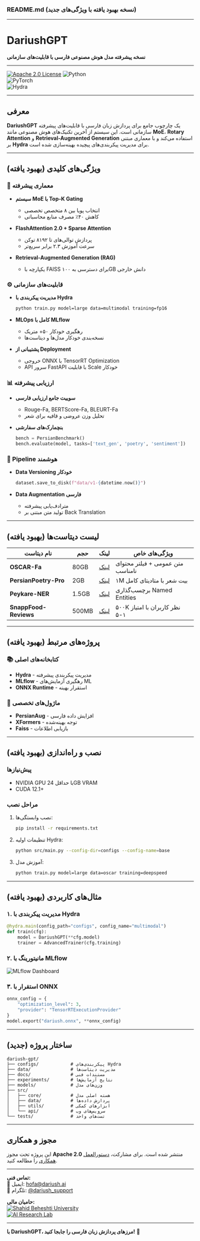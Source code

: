 ### **README.md** (نسخه بهبود یافته با ویژگی‌های جدید)

---

# **DariushGPT**  
**نسخه پیشرفته مدل هوش مصنوعی فارسی با قابلیت‌های سازمانی**

---
[![Apache 2.0 License](https://img.shields.io/badge/License-Apache%202.0-blue.svg)](https://opensource.org/licenses/Apache-2.0)
![Python](https://img.shields.io/badge/Python-3.10%2B-blue)  
![PyTorch](https://img.shields.io/badge/PyTorch-2.1%2B-orange)  
![Hydra](https://img.shields.io/badge/Config-Hydra-89d8d3)  

---

## **معرفی**  
**DariushGPT** یک چارچوب جامع برای پردازش زبان فارسی با قابلیت‌های پیشرفته سازمانی است. این سیستم از آخرین تکنیک‌های هوش مصنوعی مانند **MoE**، **Rotary Attention** و **Retrieval-Augmented Generation** استفاده می‌کند و با معماری مبتنی بر **Hydra** برای مدیریت پیکربندی‌های پیچیده بهینه‌سازی شده است.

---

## **ویژگی‌های کلیدی** (بهبود یافته)

### **🧠 معماری پیشرفته**  
- **سیستم MoE با Top-K Gating**  
  - انتخاب پویا بین ۸ متخصص تخصصی  
  - کاهش ۴۰٪ مصرف منابع محاسباتی  

- **FlashAttention 2.0 + Sparse Attention**  
  - پردازش توالی‌های تا ۸۱۹۲ توکن  
  - سرعت آموزش ۲.۳ برابر سریع‌تر  

- **Retrieval-Augmented Generation (RAG)**  
  - یکپارچه با FAISS برای دسترسی به ۱۰۰GB دانش خارجی  

### **⚙️ قابلیت‌های سازمانی**  
- **مدیریت پیکربندی با Hydra**  
  ```bash
  python train.py model=large data=multimodal training=fp16
  ```

- **MLOps کامل با MLflow**  
  - رهگیری خودکار ۵۰+ متریک  
  - نسخه‌بندی خودکار مدل‌ها و دیتاست‌ها  

- **پشتیبانی از Deployment**  
  - خروجی ONNX با TensorRT Optimization  
  - API سرور FastAPI با قابلیت Scale خودکار  

### **📊 ارزیابی پیشرفته**  
- **سوییت جامع ارزیابی فارسی**  
  - Rouge-Fa, BERTScore-Fa, BLEURT-Fa  
  - تحلیل وزن عروضی و قافیه برای شعر  

- **بنچمارک‌های سفارشی**  
  ```python
  bench = PersianBenchmark()
  bench.evaluate(model, tasks=['text_gen', 'poetry', 'sentiment'])
  ```

### **🔄 Pipeline هوشمند**  
- **Data Versioning خودکار**  
  ```python
  dataset.save_to_disk(f"data/v1-{datetime.now()}")
  ```

- **Data Augmentation فارسی**  
  - مترادف‌یابی پیشرفته  
  - تولید متن مبتنی بر Back Translation  

---

## **لیست دیتاست‌ها** (بهبود یافته)

| نام دیتاست | حجم | لینک | ویژگی‌های خاص |
|------------|------|------|----------------|
| **OSCAR-Fa** | 80GB | [لینک](https://huggingface.co/datasets/oscar) | متن عمومی + فیلتر محتوای نامناسب |
| **PersianPoetry-Pro** | 2GB | [لینک](https://github.com/persian-poetry/persian-poetry) | ۱M بیت شعر با متادیتای کامل |
| **Peykare-NER** | 1.5GB | [لینک](https://srbiau.ac.ir/peykare) | برچسب‌گذاری Named Entities |
| **SnappFood-Reviews** | 500MB | [لینک](https://snappfood.ir/open-data) | ۵۰۰K نظر کاربران با امتیاز ۱-۵ |

---

## **پروژه‌های مرتبط** (بهبود یافته)

### **📚 کتابخانه‌های اصلی**
- **Hydra** - مدیریت پیکربندی پیشرفته  
- **MLflow** - رهگیری آزمایش‌های ML  
- **ONNX Runtime** - استقرار بهینه  

### **🧩 ماژول‌های تخصصی**
- **PersianAug** - افزایش داده فارسی  
- **XFormers** - توجه بهینه‌شده  
- **Faiss** - بازیابی اطلاعات  

---

## **نصب و راه‌اندازی** (بهبود یافته)

### **پیش‌نیازها**
- NVIDIA GPU با حداقل 24GB VRAM  
- CUDA 12.1+  

### **مراحل نصب**
1. نصب وابستگی‌ها:
   ```bash
   pip install -r requirements.txt
   ```

2. تنظیمات اولیه Hydra:
   ```bash
   python src/main.py --config-dir=configs --config-name=base
   ```

3. آموزش مدل:
   ```bash
   python train.py model=large data=oscar training=deepspeed
   ```

---

## **مثال‌های کاربردی** (بهبود یافته)

### **۱. مدیریت پیکربندی با Hydra**
```python
@hydra.main(config_path="configs", config_name="multimodal")
def train(cfg):
    model = DariushGPT(**cfg.model)
    trainer = AdvancedTrainer(cfg.training)
```

### **۲. مانیتورینگ با MLflow**
![MLflow Dashboard](https://i.imgur.com/5X8jK9L.png)

### **۳. استقرار با ONNX**
```python
onnx_config = {
    "optimization_level": 3,
    "provider": "TensorRTExecutionProvider"
}
model.export("dariush.onnx", **onnx_config)
```

---

## **ساختار پروژه** (جدید)

```
dariush-gpt/
├── configs/            # پیکربندی‌های Hydra
├── data/               # مدیریت دیتاست‌ها
├── docs/               # مستندات فنی
├── experiments/        # نتایج آزمایش‌ها
├── models/             # وزن‌های مدل
├── src/
│   ├── core/           # هسته اصلی مدل
│   ├── data/           # پردازش داده‌ها
│   ├── utils/          # ابزارهای کمکی
│   └── api/            # سرویس‌های وب
└── tests/              # تست‌های واحد
```

---

## **مجوز و همکاری**  
این پروژه تحت مجوز **Apache 2.0** منتشر شده است. برای مشارکت، [دستورالعمل همکاری](CONTRIBUTING.md) را مطالعه کنید.

---

**تماس فنی:**  
📧 ایمیل: [hofa@dariush.ai](kinhofcod4242@gmail.com)  
💬 تلگرام: [@dariush_support](https://t.me/hoseingnz)  

**حامیان مالی:**  
[![Shahid Beheshti University](https://i.imgur.com/7Q8K3hD.png)](https://www.sbu.ac.ir)  
[![AI Research Lab](https://i.imgur.com/5X9jZ2L.png)](https://airg.ir)  

--- 

**با DariushGPT، مرزهای پردازش زبان فارسی را جابجا کنید!** 🚀

